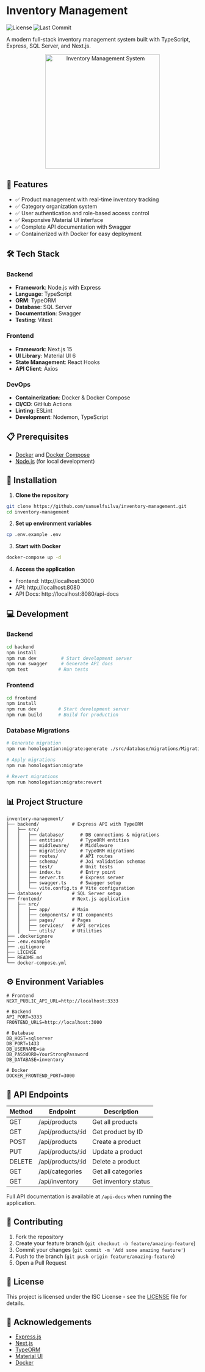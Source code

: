 # Inventory Management

![License](https://img.shields.io/github/license/samuelfsilva/inventory-management)
![Last Commit](https://img.shields.io/github/last-commit/samuelfsilva/inventory-management)

A modern full-stack inventory management system built with TypeScript, Express, SQL Server, and Next.js.

<p align="center">
  <img src="https://cdn-icons-png.flaticon.com/512/7656/7656399.png" alt="Inventory Management System" width="300" height="300" />
  </p>

## 🚀 Features

- ✅ Product management with real-time inventory tracking
- ✅ Category organization system
- ✅ User authentication and role-based access control
- ✅ Responsive Material UI interface
- ✅ Complete API documentation with Swagger
- ✅ Containerized with Docker for easy deployment

## 🛠️ Tech Stack

### Backend

- **Framework**: Node.js with Express
- **Language**: TypeScript
- **ORM**: TypeORM
- **Database**: SQL Server
- **Documentation**: Swagger
- **Testing**: Vitest

### Frontend

- **Framework**: Next.js 15
- **UI Library**: Material UI 6
- **State Management**: React Hooks
- **API Client**: Axios

### DevOps

- **Containerization**: Docker & Docker Compose
- **CI/CD**: GitHub Actions
- **Linting**: ESLint
- **Development**: Nodemon, TypeScript

## 📋 Prerequisites

- [Docker](https://www.docker.com/get-started) and [Docker Compose](https://docs.docker.com/compose/install/)
- [Node.js](https://nodejs.org/) (for local development)

## 🔧 Installation

1. **Clone the repository**

```bash
git clone https://github.com/samuelfsilva/inventory-management.git
cd inventory-management
```

2. **Set up environment variables**

```bash
cp .env.example .env
```

3. **Start with Docker**

```bash
docker-compose up -d
```

4. **Access the application**

- Frontend: http://localhost:3000
- API: http://localhost:8080
- API Docs: http://localhost:8080/api-docs

## 💻 Development

### Backend

```bash
cd backend
npm install
npm run dev         # Start development server
npm run swagger     # Generate API docs
npm test           # Run tests
```

### Frontend

```bash
cd frontend
npm install
npm run dev        # Start development server
npm run build      # Build for production
```

### Database Migrations

```bash
# Generate migration
npm run homologation:migrate:generate ./src/database/migrations/MigrationName

# Apply migrations
npm run homologation:migrate

# Revert migrations
npm run homologation:migrate:revert
```

## 📊 Project Structure

```
inventory-management/
├── backend/            # Express API with TypeORM
│   ├── src/
│   │   ├── database/      # DB connections & migrations
│   │   ├── entities/      # TypeORM entities
│   │   ├── middleware/    # Middleware
│   │   ├── migration/     # TypeORM migrations
│   │   ├── routes/        # API routes
│   │   ├── schema/        # Joi validation schemas
│   │   ├── test/          # Unit tests
│   │   ├── index.ts       # Entry point
│   │   ├── server.ts      # Express server
│   │   ├── swagger.ts     # Swagger setup
│   │   └── vite.config.ts # Vite configuration
├── database/           # SQL Server setup
├── frontend/           # Next.js application
│   ├── src/
│   │   ├── app/        # Main
│   │   ├── components/ # UI components
│   │   ├── pages/      # Pages
│   │   ├── services/   # API services
│   │   └── utils/      # Utilities
├── .dockerignore
├── .env.example
├── .gitignore
├── LICENSE
├── README.md
└── docker-compose.yml
```

## ⚙️ Environment Variables

```
# Frontend
NEXT_PUBLIC_API_URL=http://localhost:3333

# Backend
API_PORT=3333
FRONTEND_URLS=http://localhost:3000

# Database
DB_HOST=sqlserver
DB_PORT=1433
DB_USERNAME=sa
DB_PASSWORD=YourStrongPassword
DB_DATABASE=inventory

# Docker
DOCKER_FRONTEND_PORT=3000
```

## 📌 API Endpoints

| Method | Endpoint          | Description          |
| ------ | ----------------- | -------------------- |
| GET    | /api/products     | Get all products     |
| GET    | /api/products/:id | Get product by ID    |
| POST   | /api/products     | Create a product     |
| PUT    | /api/products/:id | Update a product     |
| DELETE | /api/products/:id | Delete a product     |
| GET    | /api/categories   | Get all categories   |
| GET    | /api/inventory    | Get inventory status |

Full API documentation is available at `/api-docs` when running the application.

## 🤝 Contributing

1. Fork the repository
2. Create your feature branch (`git checkout -b feature/amazing-feature`)
3. Commit your changes (`git commit -m 'Add some amazing feature'`)
4. Push to the branch (`git push origin feature/amazing-feature`)
5. Open a Pull Request

## 📄 License

This project is licensed under the ISC License - see the [LICENSE](LICENSE) file for details.

## 🙏 Acknowledgements

- [Express.js](https://expressjs.com/)
- [Next.js](https://nextjs.org/)
- [TypeORM](https://typeorm.io/)
- [Material UI](https://mui.com/)
- [Docker](https://www.docker.com/)
